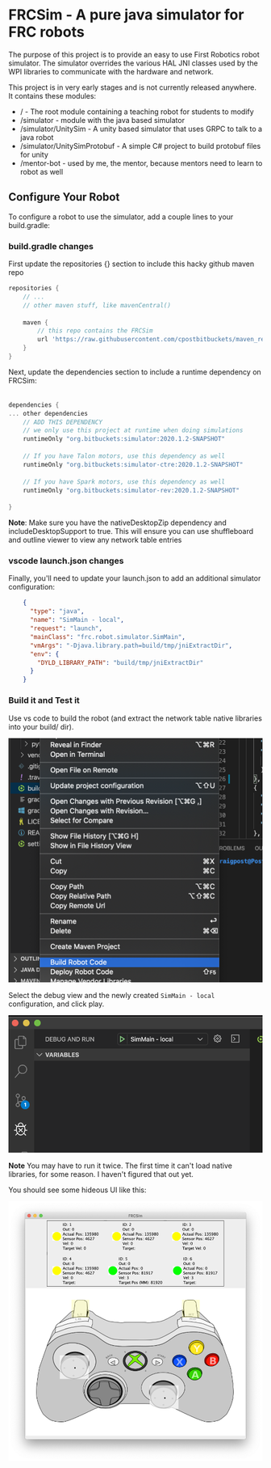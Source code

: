 # FRCSim - A pure java simulator for FRC robots
The purpose of this project is to provide an easy to use First Robotics robot simulator. The simulator 
overrides the various HAL JNI classes used by the WPI libraries to communicate with the hardware and 
network. 

This project is in very early stages and is not currently released anywhere. It contains these modules:

* / - The root module containing a teaching robot for students to modify
* /simulator - module with the java based simulator
* /simulator/UnitySim - A unity based simulator that uses GRPC to talk to a java robot
* /simulator/UnitySimProtobuf - A simple C# project to build protobuf files for unity
* /mentor-bot - used by me, the mentor, because mentors need to learn to robot as well

## Configure Your Robot
To configure a robot to use the simulator, add a couple lines to your build.gradle:

### build.gradle changes 
First update the repositories {} section to include this hacky github maven repo
```gradle
repositories {
    // ...
    // other maven stuff, like mavenCentral()

    maven {
        // this repo contains the FRCSim
        url 'https://raw.githubusercontent.com/cpostbitbuckets/maven_repo/master'
    }
}
```

Next, update the dependencies section to include a runtime dependency on FRCSim:
```gradle

dependencies {
... other dependencies
    // ADD THIS DEPENDENCY
    // we only use this project at runtime when doing simulations
    runtimeOnly "org.bitbuckets:simulator:2020.1.2-SNAPSHOT"

    // If you have Talon motors, use this dependency as well
    runtimeOnly "org.bitbuckets:simulator-ctre:2020.1.2-SNAPSHOT"

    // If you have Spark motors, use this dependency as well
    runtimeOnly "org.bitbuckets:simulator-rev:2020.1.2-SNAPSHOT"

}
```

**Note**: Make sure you have the nativeDesktopZip dependency and includeDesktopSupport to true. This will 
ensure you can use shuffleboard and outline viewer to view any network table entries

### vscode launch.json changes
Finally, you'll need to update your launch.json to add an additional simulator configuration:

```json
    {
      "type": "java",
      "name": "SimMain - local",
      "request": "launch",
      "mainClass": "frc.robot.simulator.SimMain",
      "vmArgs": "-Djava.library.path=build/tmp/jniExtractDir",
      "env": {
        "DYLD_LIBRARY_PATH": "build/tmp/jniExtractDir"
      }
    }
```

### Build it and Test it
Use vs code to build the robot (and extract the network table native libraries into your build/ dir). 

![BuildRobot](help/images/build-robot.png)

Select the debug view and the newly created `SimMain - local` configuration, and click play.

![RunSim](help/images/run-sim.png)

**Note** You may have to run it twice. The first time it can't load native libraries, for some reason. I haven't 
figured that out yet.

You should see some hideous UI like this:

![Screenshot](help/images/ugly-screenshot.png)
